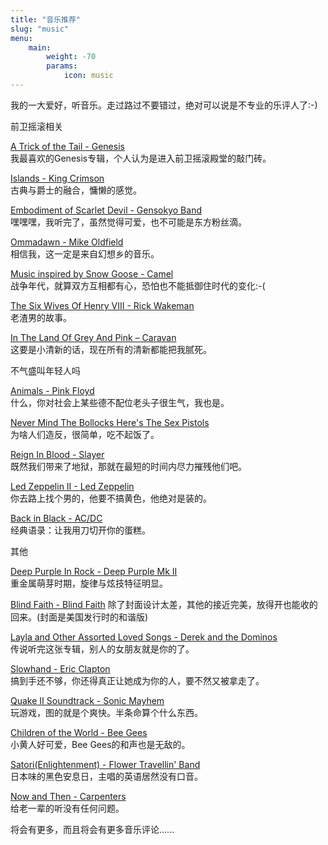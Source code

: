 ```yaml
---
title: "音乐推荐"
slug: "music"
menu:
    main:
        weight: -70
        params: 
            icon: music
---
```


我的一大爱好，听音乐。走过路过不要错过，绝对可以说是不专业的乐评人了:-)

前卫摇滚相关

[A Trick of the Tail - Genesis](/p/a-trick-of-the-tail-review/)  
我最喜欢的Genesis专辑，个人认为是进入前卫摇滚殿堂的敲门砖。

[Islands - King Crimson](/p/islands-review/)  
古典与爵士的融合，慵懒的感觉。

[Embodiment of Scarlet Devil - Gensokyo Band](/p/gensokyo-band-promotion-file/)  
嘿嘿嘿，我听完了，虽然觉得可爱，也不可能是东方粉丝滴。

[Ommadawn - Mike Oldfield](https://www.discogs.com/master/16108-Mike-Oldfield-Ommadawn)  
相信我，这一定是来自幻想乡的音乐。

[Music inspired by Snow Goose - Camel](https://www.discogs.com/master/33562-Camel-The-Snow-Goose)  
战争年代，就算双方互相都有心，恐怕也不能抵御住时代的变化:-(

[The Six Wives Of Henry VIII - Rick Wakeman](https://www.discogs.com/master/57940-Rick-Wakeman-The-Six-Wives-Of-Henry-VIII)  
老渣男的故事。

[In The Land Of Grey And Pink – Caravan](https://www.discogs.com/master/11733-Caravan-In-The-Land-Of-Grey-And-Pink)  
这要是小清新的话，现在所有的清新都能把我腻死。

不气盛叫年轻人吗

[Animals - Pink Floyd](https://www.discogs.com/master/10370-Pink-Floyd-Animals)  
什么，你对社会上某些德不配位老头子很生气，我也是。

[Never Mind The Bollocks Here's The Sex Pistols](https://www.discogs.com/master/30445-Sex-Pistols-Never-Mind-The-Bollocks-Heres-The-Sex-Pistols)  
为啥人们造反，很简单，吃不起饭了。

[Reign In Blood ‎- Slayer](https://www.discogs.com/master/7728-Slayer-Reign-In-Blood)  
既然我们带来了地狱，那就在最短的时间内尽力摧残他们吧。

[Led Zeppelin II - Led Zeppelin](https://www.discogs.com/master/4170-Led-Zeppelin-Led-Zeppelin-II)  
你去路上找个男的，他要不搞黄色，他绝对是装的。

[Back in Black - AC/DC](https://www.discogs.com/master/8471-ACDC-Back-In-Black)  
经典语录：让我用刀切开你的蛋糕。

其他

[Deep Purple In Rock - Deep Purple Mk II](https://www.discogs.com/master/1439-Deep-Purple-Deep-Purple-In-Rock)  
重金属萌芽时期，旋律与炫技特征明显。

[Blind Faith - Blind Faith](https://www.discogs.com/release/1139803-Blind-Faith-Blind-Faith)
除了封面设计太差，其他的接近完美，放得开也能收的回来。(封面是美国发行时的和谐版)

[Layla and Other Assorted Loved Songs - Derek and the Dominos](https://www.discogs.com/master/76678-Derek-And-The-Dominos-Layla-And-Other-Assorted-Love-Songs)  
传说听完这张专辑，别人的女朋友就是你的了。

[Slowhand - Eric Clapton](https://www.discogs.com/master/433056-Eric-Clapton-Slowhand)  
搞到手还不够，你还得真正让她成为你的人，要不然又被拿走了。

[‎Quake II Soundtrack - Sonic Mayhem](https://www.discogs.com/master/509554-Sonic-Mayhem-Quake-II)  
玩游戏，图的就是个爽快。半条命算个什么东西。

[Children of the World - Bee Gees](https://www.discogs.com/master/22819-Bee-Gees-Children-Of-The-World)  
小黄人好可爱，Bee Gees的和声也是无敌的。

[Satori(Enlightenment) - Flower Travellin' Band](https://www.discogs.com/master/35434-Flower-Travellin-Band-Satori)  
日本味的黑色安息日，主唱的英语居然没有口音。

[Now and Then - Carpenters](https://www.discogs.com/master/85055-Carpenters-Now-Then)  
给老一辈的听没有任何问题。

将会有更多，而且将会有更多音乐评论......

